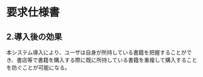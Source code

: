 # 要求仕様書
## 2.導入後の効果
本システム導入により、ユーザは自身が所持している書籍を把握することができ、書店等で書籍を購入する際に既に所持している書籍を重複して購入することを防ぐことが可能になる。